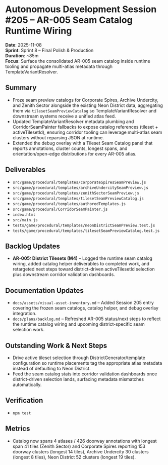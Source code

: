 # Autonomous Development Session #205 – AR-005 Seam Catalog Runtime Wiring

**Date**: 2025-11-08  
**Sprint**: Sprint 8 – Final Polish & Production  
**Duration**: ~85m  
**Focus**: Surface the consolidated AR-005 seam catalog inside runtime tooling and propagate multi-atlas metadata through TemplateVariantResolver.

## Summary
- Froze seam preview catalogs for Corporate Spires, Archive Undercity, and Zenith Sector alongside the existing Neon District data, aggregating them via `tilesetSeamPreviewCatalog` so TemplateVariantResolver and downstream systems receive a unified atlas feed.
- Updated TemplateVariantResolver metadata plumbing and CorridorSeamPainter fallbacks to expose catalog references (tileset + activeTilesetId), ensuring corridor tooling can leverage multi-atlas seam clusters without reparsing JSON at runtime.
- Extended the debug overlay with a Tileset Seam Catalog panel that reports annotations, cluster counts, longest spans, and orientation/open-edge distributions for every AR-005 atlas.

## Deliverables
- `src/game/procedural/templates/corporateSpiresSeamPreview.js`
- `src/game/procedural/templates/archiveUndercitySeamPreview.js`
- `src/game/procedural/templates/zenithSectorSeamPreview.js`
- `src/game/procedural/templates/tilesetSeamPreviewCatalog.js`
- `src/game/procedural/templates/authoredTemplates.js`
- `src/game/procedural/CorridorSeamPainter.js`
- `index.html`
- `src/main.js`
- `tests/game/procedural/templates/neonDistrictSeamPreview.test.js`
- `tests/game/procedural/templates/tilesetSeamPreviewCatalog.test.js`

## Backlog Updates
- **AR-005: District Tilesets (M4)** – Logged the runtime seam catalog wiring, added catalog helper deliverables to completed work, and retargeted next steps toward district-driven activeTilesetId selection plus downstream corridor validation dashboards.

## Documentation Updates
- `docs/assets/visual-asset-inventory.md` – Added Session 205 entry covering the frozen seam catalogs, catalog helper, and debug overlay integration.
- `docs/plans/backlog.md` – Refreshed AR-005 status/next steps to reflect the runtime catalog wiring and upcoming district-specific seam selection work.

## Outstanding Work & Next Steps
- Drive active tileset selection through DistrictGenerator/template configuration so runtime placements tag the appropriate atlas metadata instead of defaulting to Neon District.
- Feed the seam catalog stats into corridor validation dashboards once district-driven selection lands, surfacing metadata mismatches automatically.

## Verification
- `npm test`

## Metrics
- Catalog now spans 4 atlases / 426 doorway annotations with longest span 41 tiles (Zenith Sector) and Corporate Spires reporting 153 doorway clusters (longest 14 tiles), Archive Undercity 30 clusters (longest 8 tiles), Neon District 52 clusters (longest 19 tiles).
